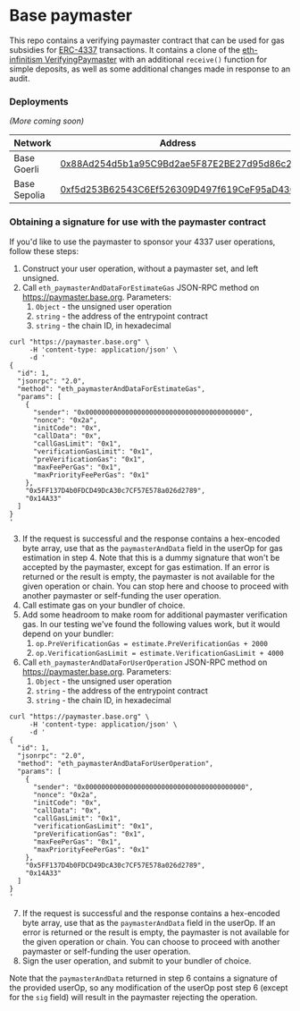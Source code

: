 # Base paymaster

This repo contains a verifying paymaster contract that can be used for gas subsidies for [ERC-4337](https://eips.ethereum.org/EIPS/eip-4337) transactions.
It contains a clone of the [eth-infinitism VerifyingPaymaster](https://github.com/eth-infinitism/account-abstraction/blob/73a676999999843f5086ee546e192cbef25c0c4a/contracts/samples/VerifyingPaymaster.sol) with an additional `receive()` function for simple deposits, as well as some additional changes made in response to an audit.

### Deployments

_(More coming soon)_

| Network      | Address                                                                                                                            |
|--------------|------------------------------------------------------------------------------------------------------------------------------------|
| Base Goerli  | [0x88Ad254d5b1a95C9Bd2ae5F87E2BE27d95d86c2f](https://goerli-explorer.base.org/address/0x88Ad254d5b1a95C9Bd2ae5F87E2BE27d95d86c2f)  |
| Base Sepolia | [0xf5d253B62543C6Ef526309D497f619CeF95aD430](https://sepolia-explorer.base.org/address/0xf5d253B62543C6Ef526309D497f619CeF95aD430) |

### Obtaining a signature for use with the paymaster contract

If you'd like to use the paymaster to sponsor your 4337 user operations, follow these steps:

1. Construct your user operation, without a paymaster set, and left unsigned.
2. Call `eth_paymasterAndDataForEstimateGas` JSON-RPC method on https://paymaster.base.org. Parameters:
   1. `Object` - the unsigned user operation
   2. `string` - the address of the entrypoint contract
   3. `string` - the chain ID, in hexadecimal
```shell
curl "https://paymaster.base.org" \
     -H 'content-type: application/json' \
     -d '
{
  "id": 1,
  "jsonrpc": "2.0",
  "method": "eth_paymasterAndDataForEstimateGas",
  "params": [
    {
      "sender": "0x0000000000000000000000000000000000000000",
      "nonce": "0x2a",
      "initCode": "0x",
      "callData": "0x",
      "callGasLimit": "0x1",
      "verificationGasLimit": "0x1",
      "preVerificationGas": "0x1",
      "maxFeePerGas": "0x1",
      "maxPriorityFeePerGas": "0x1"
    },
    "0x5FF137D4b0FDCD49DcA30c7CF57E578a026d2789",
    "0x14A33"
  ]
}
'
```
3. If the request is successful and the response contains a hex-encoded byte array, use that as the `paymasterAndData` field in the userOp for gas estimation in step 4.
Note that this is a dummy signature that won't be accepted by the paymaster, except for gas estimation.
If an error is returned or the result is empty, the paymaster is not available for the given operation or chain. You can stop here and choose to proceed with another paymaster or self-funding the user operation.
4. Call estimate gas on your bundler of choice.
5. Add some headroom to make room for additional paymaster verification gas. In our testing we've found the following values work, but it would depend on your bundler:
   1. `op.PreVerificationGas = estimate.PreVerificationGas + 2000`
   2. `op.VerificationGasLimit = estimate.VerificationGasLimit + 4000`
6. Call `eth_paymasterAndDataForUserOperation` JSON-RPC method on https://paymaster.base.org. Parameters:
   1. `Object` - the unsigned user operation
   2. `string` - the address of the entrypoint contract
   3. `string` - the chain ID, in hexadecimal
```shell
curl "https://paymaster.base.org" \
     -H 'content-type: application/json' \
     -d '
{
  "id": 1,
  "jsonrpc": "2.0",
  "method": "eth_paymasterAndDataForUserOperation",
  "params": [
    {
      "sender": "0x0000000000000000000000000000000000000000",
      "nonce": "0x2a",
      "initCode": "0x",
      "callData": "0x",
      "callGasLimit": "0x1",
      "verificationGasLimit": "0x1",
      "preVerificationGas": "0x1",
      "maxFeePerGas": "0x1",
      "maxPriorityFeePerGas": "0x1"
    },
    "0x5FF137D4b0FDCD49DcA30c7CF57E578a026d2789",
    "0x14A33"
  ]
}
'
```
7. If the request is successful and the response contains a hex-encoded byte array, use that as the `paymasterAndData` field in the userOp.
If an error is returned or the result is empty, the paymaster is not available for the given operation or chain. You can choose to proceed with another paymaster or self-funding the user operation.
8. Sign the user operation, and submit to your bundler of choice.

Note that the `paymasterAndData` returned in step 6 contains a signature of the provided userOp, so any modification of the userOp post step 6 (except for the `sig` field) will result in the paymaster rejecting the operation.

